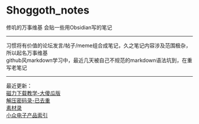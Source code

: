# Shoggoth_notes

修叽的万事维基 会贴一些用Obsidian写的笔记<br>

---

习惯将有价值的论坛发言/帖子/meme组合成笔记，久之笔记内容涉及范围极杂，所以起名万事维基<br>
github风markdown学习中，最近几天被自己不规范的markdown语法坑到，在重写老笔记<br>

---

最近更新：<br>
[磁力下载教学-大傻瓜版](/磁力下载教学-大傻瓜版/磁力下载教学-大傻瓜版.md)<br>
[解压密码录-已去重](/解压密码/解压密码录-已去重.md)<br>
[素材录](/素材录/素材录.md)<br>
[小众电子产品索引](/知识/电子知识/硬件设备/小众电子产品索引/小众电子产品索引.md)<br>
